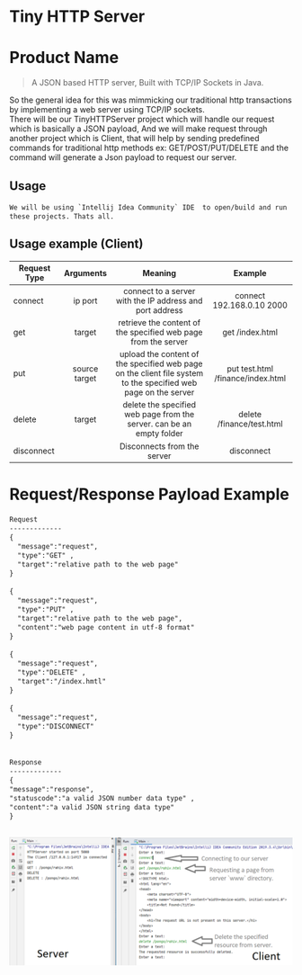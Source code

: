 # Tiny HTTP Server


# Product Name
> A JSON based HTTP server, Built with TCP/IP Sockets in Java.

So the general idea for this was mimmicking our traditional http transactions by implementing a web server using TCP/IP sockets.    
There will be our TinyHTTPServer project which will handle our request which is basically a JSON payload, And we will make request through another project which is Client, that will help by sending predefined commands for traditional http methods ex: GET/POST/PUT/DELETE and the command will generate a Json payload to request our server.


## Usage

```
We will be using `Intellij Idea Community` IDE  to open/build and run these projects. Thats all.
```

## Usage example (Client)

|  Request Type    	|    Arguments    	|                                                              Meaning                                                             	|              Example              	|
|------------------	|:---------------:	|:--------------------------------------------------------------------------------------------------------------------------------:	|:---------------------------------:	|
|     connect      	|     ip  port    	|                      connect to a server with      the IP address <ip> and        port address <port>                            	|     connect 192.168.0.10 2000     	|
|      get         	|      target     	|                                  retrieve the content of the specified web page from the server                                  	|          get /index.html          	|
|      put         	|  source  target 	| upload the content of the specified <source> web page on the client file system to the specified <target> web page on the server 	| put test.html /finance/index.html 	|
|     delete       	|      target     	|                          delete the specified web page from the server. <target> can be an empty folder                          	|     delete /finance/test.html     	|
|   disconnect     	|                 	|                                                    Disconnects from the server                                                    	|             disconnect            	|


# Request/Response Payload Example

```
Request 
-------------
{
  "message":"request",
  "type":"GET" ,
  "target":"relative path to the web page"
}

{
  "message":"request",
  "type":"PUT" ,
  "target":"relative path to the web page",
  "content":"web page content in utf-8 format"
}

{
  "message":"request",
  "type":"DELETE" ,
  "target":"/index.hmtl"
}

{
  "message":"request",
  "type":"DISCONNECT"
}


Response
-------------
{
"message":"response",
"statuscode":"a valid JSON number data type" ,
"content":"a valid JSON string data type"
}


```


![Alt text](sample.png?raw=true "Sample")


